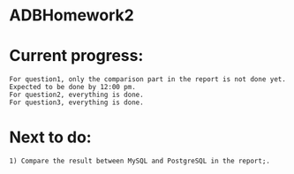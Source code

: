 # ADBHomework2

# Current progress: 
    For question1, only the comparison part in the report is not done yet. Expected to be done by 12:00 pm.
    For question2, everything is done.
    For question3, everything is done.
    
# Next to do:
    1) Compare the result between MySQL and PostgreSQL in the report;.
